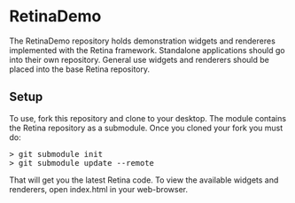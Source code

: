 <h1>RetinaDemo</h1>

<p>The RetinaDemo repository holds demonstration widgets and rendereres implemented with the Retina framework. Standalone applications should go into their own repository. General use widgets and renderers should be placed into the base Retina repository.</p>

<h2>Setup</h2>

<p>To use, fork this repository and clone to your desktop. The module contains the Retina repository as a submodule. Once you cloned your fork you must do:</p>

<pre>
> git submodule init
> git submodule update --remote
</pre>

<p>That will get you the latest Retina code. To view the available widgets and renderers, open index.html in your web-browser.</p>